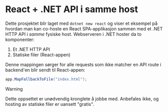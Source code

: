 # React + .NET API i samme host

Dette prosjektet blir laget med `dotnet new react` og viser et eksempel på hvordan man kan co-hoste en React SPA-applikasjon sammen med et .NET HTTP API i _samme_ fysiske host. Webserveren i .NET hoster da to komponenter:

1. Et .NET HTTP API
2. Statiske filer (React-appen)

Denne mappingen sørger for alle requests som ikke matcher en API route i backend'en blir sendt til React-appen:

```csharp
app.MapFallbackToFile("index.html");
```

> [!WARNING]
> Dette oppsettet er unødvendig kronglete å jobbe med. Anbefales ikke, og hosting av statiske filer er uansett "gratis".
